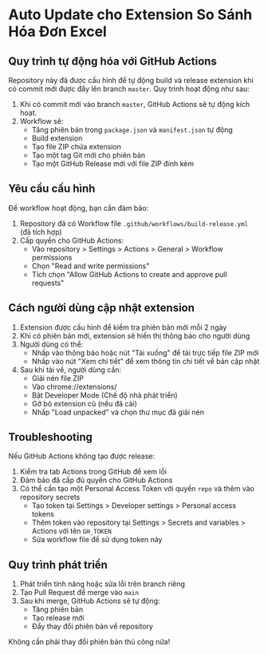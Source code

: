 # Auto Update cho Extension So Sánh Hóa Đơn Excel

## Quy trình tự động hóa với GitHub Actions

Repository này đã được cấu hình để tự động build và release extension khi có commit mới được đẩy lên branch `master`. Quy trình hoạt động như sau:

1. Khi có commit mới vào branch `master`, GitHub Actions sẽ tự động kích hoạt.
2. Workflow sẽ:
   - Tăng phiên bản trong `package.json` và `manifest.json` tự động
   - Build extension
   - Tạo file ZIP chứa extension
   - Tạo một tag Git mới cho phiên bản
   - Tạo một GitHub Release mới với file ZIP đính kèm

## Yêu cầu cấu hình

Để workflow hoạt động, bạn cần đảm bảo:

1. Repository đã có Workflow file `.github/workflows/build-release.yml` (đã tích hợp)
2. Cấp quyền cho GitHub Actions:
   - Vào repository > Settings > Actions > General > Workflow permissions
   - Chọn "Read and write permissions"
   - Tích chọn "Allow GitHub Actions to create and approve pull requests"

## Cách người dùng cập nhật extension

1. Extension được cấu hình để kiểm tra phiên bản mới mỗi 2 ngày
2. Khi có phiên bản mới, extension sẽ hiển thị thông báo cho người dùng
3. Người dùng có thể:
   - Nhấp vào thông báo hoặc nút "Tải xuống" để tải trực tiếp file ZIP mới
   - Nhấp vào nút "Xem chi tiết" để xem thông tin chi tiết về bản cập nhật
4. Sau khi tải về, người dùng cần:
   - Giải nén file ZIP
   - Vào chrome://extensions/
   - Bật Developer Mode (Chế độ nhà phát triển)
   - Gỡ bỏ extension cũ (nếu đã cài)
   - Nhấp "Load unpacked" và chọn thư mục đã giải nén

## Troubleshooting

Nếu GitHub Actions không tạo được release:

1. Kiểm tra tab Actions trong GitHub để xem lỗi
2. Đảm bảo đã cấp đủ quyền cho GitHub Actions
3. Có thể cần tạo một Personal Access Token với quyền `repo` và thêm vào repository secrets
   - Tạo token tại Settings > Developer settings > Personal access tokens
   - Thêm token vào repository tại Settings > Secrets and variables > Actions với tên `GH_TOKEN`
   - Sửa workflow file để sử dụng token này

## Quy trình phát triển

1. Phát triển tính năng hoặc sửa lỗi trên branch riêng
2. Tạo Pull Request để merge vào `main`
3. Sau khi merge, GitHub Actions sẽ tự động:
   - Tăng phiên bản
   - Tạo release mới
   - Đẩy thay đổi phiên bản về repository

Không cần phải thay đổi phiên bản thủ công nữa!
